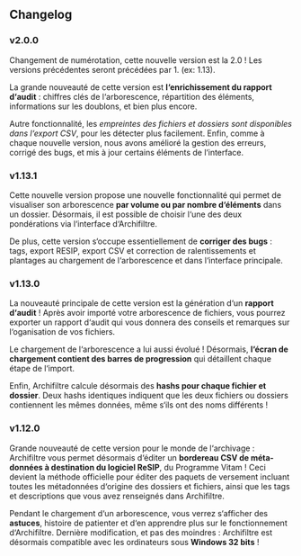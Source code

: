 ## Changelog

### v2.0.0

Changement de numérotation, cette nouvelle version est la 2.0 ! Les versions précédentes seront précédées par 1. (ex: 1.13).

La grande nouveauté de cette version est **l‘enrichissement du rapport d‘audit** : chiffres clés de l‘arborescence, répartition des éléments, informations sur les doublons, et bien plus encore.

Autre fonctionnalité, les *empreintes des fichiers et dossiers sont disponibles dans l‘export CSV*, pour les détecter plus facilement. Enfin, comme à chaque nouvelle version, nous avons amélioré la gestion des erreurs, corrigé des bugs, et mis à jour certains éléments de l‘interface.

### v1.13.1

Cette nouvelle version propose une nouvelle fonctionnalité qui permet de visualiser son arborescence **par volume ou par nombre d‘éléments** dans un dossier. Désormais, il est possible de choisir l‘une des deux pondérations via l‘interface d‘Archifiltre.

De plus, cette version s‘occupe essentiellement de **corriger des bugs** : tags, export RESIP, export CSV et correction de ralentissements et plantages au chargement de l‘arborescence et dans l‘interface principale.

### v1.13.0

La nouveauté principale de cette version est la génération d‘un **rapport d‘audit** ! Après avoir importé votre arborescence de fichiers, vous pourrez exporter un rapport d‘audit qui vous donnera des conseils et remarques sur l‘oganisation de vos fichiers.

Le chargement de l‘arborescence a lui aussi évolué ! Désormais, **l‘écran de chargement contient des barres de progression** qui détaillent chaque étape de l‘import.

Enfin, Archifiltre calcule désormais des **hashs pour chaque fichier et dossier**. Deux hashs identiques indiquent que les deux fichiers ou dossiers contiennent les mêmes données, même s‘ils ont des noms différents !

### v1.12.0

Grande nouveauté de cette version pour le monde de l‘archivage : Archifiltre vous permet désormais d‘éditer un **bordereau CSV de méta-données à destination du logiciel ReSIP**, du Programme Vitam ! Ceci devient la méthode officielle pour éditer des paquets de versement incluant toutes les métadonnées d‘origine des dossiers et fichiers, ainsi que les tags et descriptions que vous avez renseignés dans Archifiltre.

Pendant le chargement d‘un arborescence, vous verrez s‘afficher des **astuces**, histoire de patienter et d‘en apprendre plus sur le fonctionnement d‘Archifiltre. Dernière modification, et pas des moindres : Archifiltre est désormais compatible avec les ordinateurs sous **Windows 32 bits** !